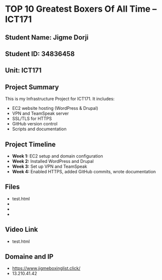 # TOP 10 Greatest Boxers Of All Time – ICT171

## Student Name: Jigme Dorji  
## Student ID: 34836458
## Unit: ICT171


## Project Summary
This is my Infrastructure Project for ICT171. It includes:
- EC2 website hosting (WordPress & Drupal)
- VPN and TeamSpeak server
- SSL/TLS for HTTPS
- GitHub version control
- Scripts and documentation

## Project Timeline

- **Week 1:** EC2 setup and domain configuration
- **Week 2:** Installed WordPress and Drupal
- **Week 3:** Set up VPN and TeamSpeak
- **Week 4:** Enabled HTTPS, added GitHub commits, wrote documentation

## Files

- test.html
- 
- 
- 

## Video Link

- test.html

## Domaine and IP

- https://www.jigmeboxinglist.click/
- 13.210.41.42


  


